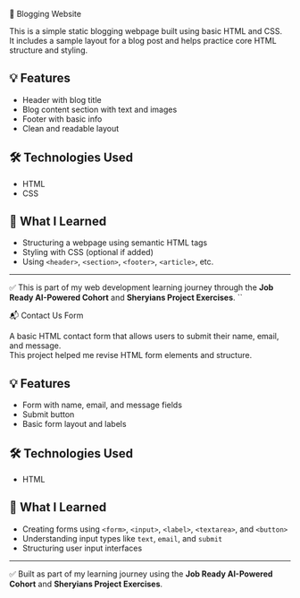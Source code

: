  📝 Blogging Website
      
This is a simple static blogging webpage built using basic HTML and CSS.  
It includes a sample layout for a blog post and helps practice core HTML structure and styling.  
     
## 💡 Features     
- Header with blog title     
- Blog content section with text and images   
- Footer with basic info     
- Clean and readable layout   
  
## 🛠️ Technologies Used    
- HTML
- CSS

## 📌 What I Learned
- Structuring a webpage using semantic HTML tags
- Styling with CSS (optional if added)
- Using `<header>`, `<section>`, `<footer>`, `<article>`, etc.

---

✅ This is part of my web development learning journey through the **Job Ready AI-Powered Cohort** and **Sheryians Project Exercises**.
``

📬 Contact Us Form

A basic HTML contact form that allows users to submit their name, email, and message.  
This project helped me revise HTML form elements and structure.

## 💡 Features
- Form with name, email, and message fields
- Submit button
- Basic form layout and labels

## 🛠️ Technologies Used
- HTML

## 📌 What I Learned
- Creating forms using `<form>`, `<input>`, `<label>`, `<textarea>`, and `<button>`
- Understanding input types like `text`, `email`, and `submit`
- Structuring user input interfaces

---

✅ Built as part of my learning journey using the **Job Ready AI-Powered Cohort** and **Sheryians Project Exercises**.
```
